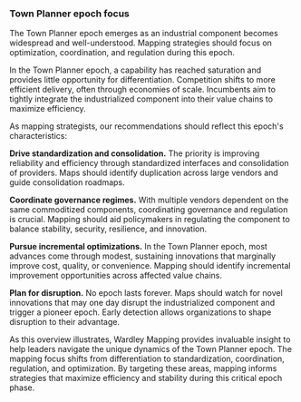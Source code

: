 ### Town Planner epoch focus

The Town Planner epoch emerges as an industrial component becomes widespread and well-understood. Mapping strategies should focus on optimization, coordination, and regulation during this epoch.

In the Town Planner epoch, a capability has reached saturation and provides little opportunity for differentiation. Competition shifts to more efficient delivery, often through economies of scale. Incumbents aim to tightly integrate the industrialized component into their value chains to maximize efficiency.

As mapping strategists, our recommendations should reflect this epoch's characteristics:

**Drive standardization and consolidation.** The priority is improving reliability and efficiency through standardized interfaces and consolidation of providers. Maps should identify duplication across large vendors and guide consolidation roadmaps.

**Coordinate governance regimes.** With multiple vendors dependent on the same commoditized components, coordinating governance and regulation is crucial. Mapping should aid policymakers in regulating the component to balance stability, security, resilience, and innovation.

**Pursue incremental optimizations.** In the Town Planner epoch, most advances come through modest, sustaining innovations that marginally improve cost, quality, or convenience. Mapping should identify incremental improvement opportunities across affected value chains.

**Plan for disruption.** No epoch lasts forever. Maps should watch for novel innovations that may one day disrupt the industrialized component and trigger a pioneer epoch. Early detection allows organizations to shape disruption to their advantage.

As this overview illustrates, Wardley Mapping provides invaluable insight to help leaders navigate the unique dynamics of the Town Planner epoch. The mapping focus shifts from differentiation to standardization, coordination, regulation, and optimization. By targeting these areas, mapping informs strategies that maximize efficiency and stability during this critical epoch phase.